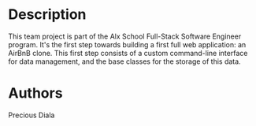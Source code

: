 # Description #
This team project is part of the Alx School Full-Stack Software Engineer program. 
It's the first step towards building a first full web application: an AirBnB clone. 
This first step consists of a custom command-line interface for data management, and the base classes for the storage of this data.
# Authors #
Precious Diala
